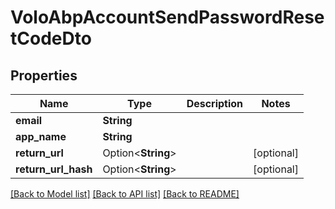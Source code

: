 # VoloAbpAccountSendPasswordResetCodeDto

## Properties

Name | Type | Description | Notes
------------ | ------------- | ------------- | -------------
**email** | **String** |  | 
**app_name** | **String** |  | 
**return_url** | Option<**String**> |  | [optional]
**return_url_hash** | Option<**String**> |  | [optional]

[[Back to Model list]](../README.md#documentation-for-models) [[Back to API list]](../README.md#documentation-for-api-endpoints) [[Back to README]](../README.md)


